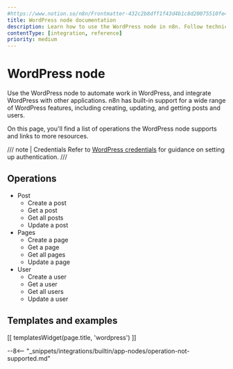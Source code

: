```yaml
---
#https://www.notion.so/n8n/Frontmatter-432c2b8dff1f43d4b1c8d20075510fe4
title: WordPress node documentation
description: Learn how to use the WordPress node in n8n. Follow technical documentation to integrate WordPress node into your workflows.
contentType: [integration, reference]
priority: medium
---
```


# WordPress node

Use the WordPress node to automate work in WordPress, and integrate WordPress with other applications. n8n has built-in support for a wide range of WordPress features, including creating, updating, and getting posts and users.

On this page, you'll find a list of operations the WordPress node supports and links to more resources.

/// note | Credentials
Refer to [WordPress credentials](/integrations/builtin/credentials/wordpress/) for guidance on setting up authentication. 
///

## Operations

* Post
    * Create a post
    * Get a post
    * Get all posts
    * Update a post
* Pages
    * Create a page
    * Get a page
    * Get all pages
    * Update a page
* User
    * Create a user
    * Get a user
    * Get all users
    * Update a user

## Templates and examples

<!-- see https://www.notion.so/n8n/Pull-in-templates-for-the-integrations-pages-37c716837b804d30a33b47475f6e3780 -->
[[ templatesWidget(page.title, 'wordpress') ]]

--8<-- "_snippets/integrations/builtin/app-nodes/operation-not-supported.md"

